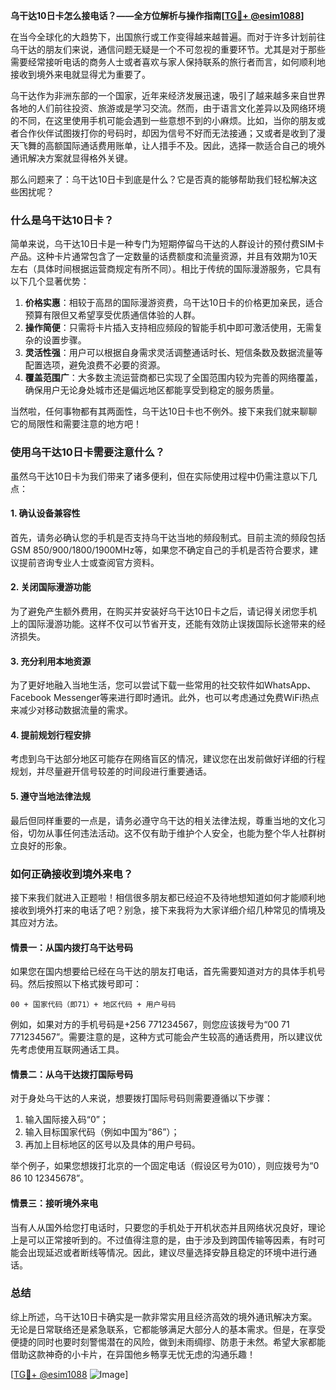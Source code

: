 **乌干达10日卡怎么接电话？——全方位解析与操作指南[[TG💪+ @esim1088](https://t.me/s/esim1088)]**

在当今全球化的大趋势下，出国旅行或工作变得越来越普遍。而对于许多计划前往乌干达的朋友们来说，通信问题无疑是一个不可忽视的重要环节。尤其是对于那些需要经常接听电话的商务人士或者喜欢与家人保持联系的旅行者而言，如何顺利地接收到境外来电就显得尤为重要了。

乌干达作为非洲东部的一个国家，近年来经济发展迅速，吸引了越来越多来自世界各地的人们前往投资、旅游或是学习交流。然而，由于语言文化差异以及网络环境的不同，在这里使用手机可能会遇到一些意想不到的小麻烦。比如，当你的朋友或者合作伙伴试图拨打你的号码时，却因为信号不好而无法接通；又或者是收到了漫天飞舞的高额国际通话费用账单，让人措手不及。因此，选择一款适合自己的境外通讯解决方案就显得格外关键。

那么问题来了：乌干达10日卡到底是什么？它是否真的能够帮助我们轻松解决这些困扰呢？

### 什么是乌干达10日卡？

简单来说，乌干达10日卡是一种专门为短期停留乌干达的人群设计的预付费SIM卡产品。这种卡片通常包含了一定数量的话费额度和流量资源，并且有效期为10天左右（具体时间根据运营商规定有所不同）。相比于传统的国际漫游服务，它具有以下几个显著优势：

1. **价格实惠**：相较于高昂的国际漫游资费，乌干达10日卡的价格更加亲民，适合预算有限但又希望享受优质通信体验的人群。
2. **操作简便**：只需将卡片插入支持相应频段的智能手机中即可激活使用，无需复杂的设置步骤。
3. **灵活性强**：用户可以根据自身需求灵活调整通话时长、短信条数及数据流量等配置选项，避免浪费不必要的资源。
4. **覆盖范围广**：大多数主流运营商都已实现了全国范围内较为完善的网络覆盖，确保用户无论身处城市还是偏远地区都能享受到稳定的服务质量。

当然啦，任何事物都有其两面性，乌干达10日卡也不例外。接下来我们就来聊聊它的局限性和需要注意的地方吧！

### 使用乌干达10日卡需要注意什么？

虽然乌干达10日卡为我们带来了诸多便利，但在实际使用过程中仍需注意以下几点：

#### 1. 确认设备兼容性
首先，请务必确认您的手机是否支持乌干达当地的频段制式。目前主流的频段包括GSM 850/900/1800/1900MHz等，如果您不确定自己的手机是否符合要求，建议提前咨询专业人士或查阅官方资料。

#### 2. 关闭国际漫游功能
为了避免产生额外费用，在购买并安装好乌干达10日卡之后，请记得关闭您手机上的国际漫游功能。这样不仅可以节省开支，还能有效防止误拨国际长途带来的经济损失。

#### 3. 充分利用本地资源
为了更好地融入当地生活，您可以尝试下载一些常用的社交软件如WhatsApp、Facebook Messenger等来进行即时通讯。此外，也可以考虑通过免费WiFi热点来减少对移动数据流量的需求。

#### 4. 提前规划行程安排
考虑到乌干达部分地区可能存在网络盲区的情况，建议您在出发前做好详细的行程规划，并尽量避开信号较差的时间段进行重要通话。

#### 5. 遵守当地法律法规
最后但同样重要的一点是，请务必遵守乌干达的相关法律法规，尊重当地的文化习俗，切勿从事任何违法活动。这不仅有助于维护个人安全，也能为整个华人社群树立良好的形象。

### 如何正确接收到境外来电？

接下来我们就进入正题啦！相信很多朋友都已经迫不及待地想知道如何才能顺利地接收到境外打来的电话了吧？别急，接下来我将为大家详细介绍几种常见的情境及其应对方法。

#### 情景一：从国内拨打乌干达号码
如果您在国内想要给已经在乌干达的朋友打电话，首先需要知道对方的具体手机号码。然后按照以下格式拨号即可：
```
00 + 国家代码（即71）+ 地区代码 + 用户号码
```
例如，如果对方的手机号码是+256 771234567，则您应该拨号为“00 71 771234567”。需要注意的是，这种方式可能会产生较高的通话费用，所以建议优先考虑使用互联网通话工具。

#### 情景二：从乌干达拨打国际号码
对于身处乌干达的人来说，想要拨打国际号码则需要遵循以下步骤：
1. 输入国际接入码“0”；
2. 输入目标国家代码（例如中国为“86”）；
3. 再加上目标地区的区号以及具体的用户号码。

举个例子，如果您想拨打北京的一个固定电话（假设区号为010），则应拨号为“0 86 10 12345678”。

#### 情景三：接听境外来电
当有人从国外给您打电话时，只要您的手机处于开机状态并且网络状况良好，理论上是可以正常接听到的。不过值得注意的是，由于涉及到跨国传输等因素，有时可能会出现延迟或者断线等情况。因此，建议尽量选择安静且稳定的环境中进行通话。

### 总结

综上所述，乌干达10日卡确实是一款非常实用且经济高效的境外通讯解决方案。无论是日常联络还是紧急联系，它都能够满足大部分人的基本需求。但是，在享受便捷的同时也要时刻警惕潜在的风险，做到未雨绸缪、防患于未然。希望大家都能借助这款神奇的小卡片，在异国他乡畅享无忧无虑的沟通乐趣！

[[TG💪+ @esim1088](https://t.me/s/esim1088) ![Image](https://i.postimg.cc/4NQfJmqS/Snipaste-2025-05-13-00-14-12.png)]